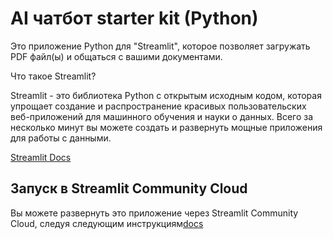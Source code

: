 # AI чатбот starter kit (Python)

Это приложение Python для "Streamlit", которое позволяет загружать PDF файл(ы) и общаться с вашими документами.

Что такое Streamlit?

Streamlit - это библиотека Python с открытым исходным кодом, которая упрощает создание и распространение красивых пользовательских веб-приложений для машинного обучения и науки о данных. Всего за несколько минут вы можете создать и развернуть мощные приложения для работы с данными.

[Streamlit Docs](https://docs.streamlit.io/)


## Запуск в Streamlit Community Cloud

Вы можете развернуть это приложение через Streamlit Community Cloud, следуя следующим инструкциям[docs](https://docs.streamlit.io/streamlit-community-cloud/get-started)

